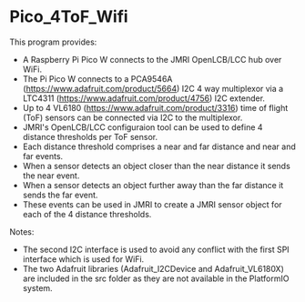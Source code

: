 # Pico_4ToF_Wifi
This program provides:
- A Raspberry Pi Pico W connects to the JMRI OpenLCB/LCC hub over WiFi.
- The Pi Pico W connects to a PCA9546A (https://www.adafruit.com/product/5664) I2C 4 way multiplexor via a LTC4311 (https://www.adafruit.com/product/4756) I2C extender.
- Up to 4 VL6180 (https://www.adafruit.com/product/3316) time of flight (ToF) sensors can be connected via I2C to the multiplexor.
- JMRI's OpenLCB/LCC configuraion tool can be used to define 4 distance thresholds per ToF sensor.
- Each distance threshold comprises a near and far distance and near and far events.
- When a sensor detects an object closer than the near distance it sends the near event.
- When a sensor detects an object further away than the far distance it sends the far event.
- These events can be used in JMRI to create a JMRI sensor object for each of the 4 distance thresholds.

Notes:
- The second I2C interface is used to avoid any conflict with the first SPI interface which is used for WiFi.
- The two Adafruit libraries (Adafruit_I2CDevice and Adafruit_VL6180X) are included in the src folder as they are not available in the PlatformIO system.



